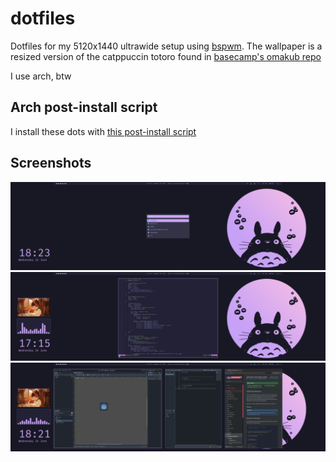 # dotfiles
Dotfiles for my 5120x1440 ultrawide setup using [bspwm](https://github.com/baskerville/bspwm).
The wallpaper is a resized version of the catppuccin totoro found in [basecamp's omakub repo](https://github.com/basecamp/omakub/blob/master/backgrounds/catppuccintotoro.png)


I use arch, btw


## Arch post-install script
I install these dots with [this post-install script](https://github.com/danielelisenberg/arch-post-install)


## Screenshots
![screenshot: rofi](img/example_desktop_rofi.png)
![screenshot: nvim](img/example_desktop_nvim.png)
![screenshot: godot](img/example_desktop_godot.png)
